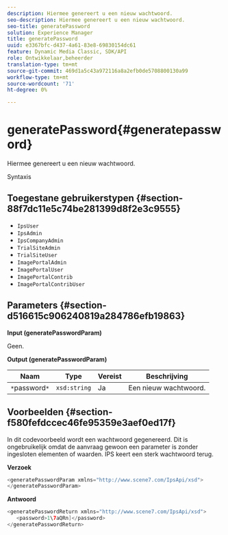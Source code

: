 ```yaml
---
description: Hiermee genereert u een nieuw wachtwoord.
seo-description: Hiermee genereert u een nieuw wachtwoord.
seo-title: generatePassword
solution: Experience Manager
title: generatePassword
uuid: e3367bfc-d437-4a61-83e8-69830154dc61
feature: Dynamic Media Classic, SDK/API
role: Ontwikkelaar,beheerder
translation-type: tm+mt
source-git-commit: 469d1a5c43a972116a8a2efb0de5708800130a99
workflow-type: tm+mt
source-wordcount: '71'
ht-degree: 0%

---
```



# generatePassword{#generatepassword}

Hiermee genereert u een nieuw wachtwoord.

Syntaxis

## Toegestane gebruikerstypen {#section-88f7dc11e5c74be281399d8f2e3c9555}

* `IpsUser`
* `IpsAdmin`
* `IpsCompanyAdmin`
* `TrialSiteAdmin`
* `TrialSiteUser`
* `ImagePortalAdmin`
* `ImagePortalUser`
* `ImagePortalContrib`
* `ImagePortalContribUser`

## Parameters {#section-d516615c906240819a284786efb19863}

**Input (generatePasswordParam)**

Geen.

**Output (generatePasswordParam)**

| Naam | Type | Vereist | Beschrijving |
|---|---|---|---|
| `*`password`*` | `xsd:string` | Ja | Een nieuw wachtwoord. |

## Voorbeelden {#section-f580fefdccec46fe95359e3aef0ed17f}

In dit codevoorbeeld wordt een wachtwoord gegenereerd. Dit is ongebruikelijk omdat de aanvraag gewoon een parameter is zonder ingesloten elementen of waarden. IPS keert een sterk wachtwoord terug.

**Verzoek**

```java
<generatePasswordParam xmlns="http://www.scene7.com/IpsApi/xsd">
</generatePasswordParam>
```

**Antwoord**

```java
<generatePasswordReturn xmlns="http://www.scene7.com/IpsApi/xsd">
   <password>1\7aQRn]</password>
</generatePasswordReturn>
```

